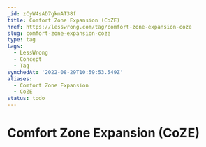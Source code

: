 ```yaml
---
_id: zCyW4sAD7gkmAT38f
title: Comfort Zone Expansion (CoZE)
href: https://lesswrong.com/tag/comfort-zone-expansion-coze
slug: comfort-zone-expansion-coze
type: tag
tags:
  - LessWrong
  - Concept
  - Tag
synchedAt: '2022-08-29T10:59:53.549Z'
aliases:
  - Comfort Zone Expansion
  - CoZE
status: todo
---
```


# Comfort Zone Expansion (CoZE)
